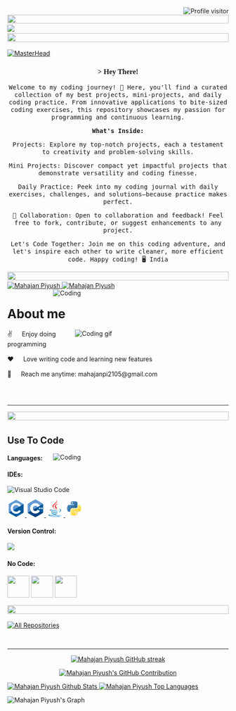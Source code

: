 <a href="https://komarev.com/ghpvc/?username=m-piyush-21">     
    <img         align="right"src="https://komarev.com/ghpvc/?username=m-piyush-21&label=Visitors&color=0e75b6&style=flat" alt="Profile visitor" />  
     
  </a>              
  <div align="center">                              
    <img src="https://i.imgur.com/dBaSKWF.gif" height="20" width="100%">        
  </div>             
  <img src="https://readme-typing-svg.herokuapp.com/?font=Righteous&size=35&center=true&vCenter=true&width=500&height=70&duration=4000&lines=Hello+Everyone!!🚀;+I+am+Mahajan+Piyush🤗;+Welcome+to+my+Profile!💻" />  
  <div align="center">   
    <img src="https://i.imgur.com/dBaSKWF.gif" height="20" width="100%">  
  </div>   
  
  [![MasterHead](https://user-images.githubusercontent.com/74038190/225813708-98b745f2-7d22-48cf-9150-083f1b00d6c9.gif)](https://github.com/m-piyush-21)
  
  <!-- Intro  -->
  <h3 align="center">
    <samp style="font-family: 'YourFontHere';">&gt; Hey There! </samp> 
  </h3>
  
  <p align="center"> 
    <samp>Welcome to my coding journey! 🚀 Here, you'll find a curated collection of my best projects, mini-projects, and daily coding practice. From innovative applications to bite-sized coding exercises, this repository showcases my passion for programming and continuous learning.</samp>
  </p>
  
  <p align="center">
    <samp><strong>What's Inside:</strong></samp>
  </p>
  
  <p align="center">
    <samp>Projects: Explore my top-notch projects, each a testament to creativity and problem-solving skills.</samp>
  </p>
  
  <p align="center">
    <samp>Mini Projects: Discover compact yet impactful projects that demonstrate versatility and coding finesse.</samp>
  </p>
  
  <p align="center">
    <samp>Daily Practice: Peek into my coding journal with daily exercises, challenges, and solutions—because practice makes perfect.</samp>
  </p>
  
  
  
  <p align="center">
    <samp>🤝 Collaboration: Open to collaboration and feedback! Feel free to fork, contribute, or suggest enhancements to any project.</samp>
  </p>
  
  <p align="center">
    <samp>Let's Code Together: Join me on this coding adventure, and let's inspire each other to write cleaner, more efficient code. Happy coding! 🖥️ India</samp>
  </p>
  
  <div align="center">
    <img src="https://i.imgur.com/dBaSKWF.gif" height="20" width="100%">
  </div>
  
  <a href="https://www.linkedin.com/in/piyush-mahajan-51274a277/" target="_blank">
    <img src="https://img.shields.io/badge/LinkedIn-0077B5?style=for-the-badge&logo=linkedin&logoColor=white" alt="Mahajan Piyush"/>
  </a>
  
  <a href="https://www.instagram.com/m.piyush__21/" target="_blank">
    <img src="https://img.shields.io/badge/Instagram-fe4164?style=for-the-badge&logo=instagram&logoColor=white" alt="Mahajan Piyush" />
  </a>
  
  <img align="right" alt="Coding" width="400" src="https://i.pinimg.com/originals/e4/26/70/e426702edf874b181aced1e2fa5c6cde.gif">
  <br/>
  
  <!-- About Section -->
  # About me
  <p>
    <img align="right" width="350" src="/assets/programmer.gif" alt="Coding gif" />
    ✌️ &emsp; Enjoy doing programming <br/><br/>
    ❤️ &emsp; Love writing code and learning new features <br/><br/>
    📧 &emsp; Reach me anytime: mahajanpi2105@gmail.com <br/><br/>
  </p>
  
  <br/>
  <hr/>
  <div align="center">
    <img src="https://i.imgur.com/dBaSKWF.gif" height="20" width="100%">
  </div>
  
  ## Use To Code
  <img align="right" alt="Coding" width="400" src="https://media.tenor.com/rePDfDWO3XoAAAAd/hacking.gif">
  <div align="left">
    <h4>Languages:</h4>
    <h4>IDEs:</h4>
  <p>
    <img src="https://img.shields.io/badge/Visual%20Studio%20Code-0078d7.svg?style=for-the-badge&logo=visual-studio-code&logoColor=white" alt="Visual Studio Code">
  </p>
  </div>
  </p>
  <p align="left">
    <a href="https://www.cprogramming.com/" target="_blank" rel="noreferrer">
      <img src="https://raw.githubusercontent.com/devicons/devicon/master/icons/c/c-original.svg" alt="c" width="40" height="40"/>
    </a>
    <a href="https://www.w3schools.com/cpp/" target="_blank" rel="noreferrer">
      <img src="https://raw.githubusercontent.com/devicons/devicon/master/icons/cplusplus/cplusplus-original.svg" alt="cplusplus" width="40" height="40"/>
    </a>
    <a href="https://www.java.com" target="_blank" rel="noreferrer">
      <img src="https://raw.githubusercontent.com/devicons/devicon/master/icons/java/java-original.svg" alt="java" width="40" height="40"/>
    </a>
    <a href="https://www.python.org" target="_blank" rel="noreferrer">
      <img src="https://raw.githubusercontent.com/devicons/devicon/master/icons/python/python-original.svg" alt="python" width="40" height="40"/>
    </a>
  </p>
  
  <h4>Version Control:</h4>
  <p>
      <img src="https://skillicons.dev/icons?i=git,github&theme=dark" />
  </p>
  <h4>No Code:</h4>
  <p>
   <img src="https://www.appsheet.com/Content/img/material/appsheet_rebrand_logo.svg" width="50" height="50" theme="dark"> 
   <img src="https://img.shields.io/badge/wix-0078d7.svg?style=for-the-badge&logo=&logoColor=black" width="50" height="50" theme="light">
   <img src="https://www.latimes.com/coupon-codes/static/shop/37687/logo/Canva_Coupon.jpg" width="50" height="50" theme="light">
  </p>
      <div align="center">
    <img src="https://i.imgur.com/dBaSKWF.gif" height="20" width="100%">
  </div>
  <div align="left">
  <p align="left">
    <a href="https://github.com/m-piyush-21?tab=repositories" target="_blank">
      <img alt="All Repositories" title="All Repositories" src="https://img.shields.io/badge/-All%20Repos-2962FF?style=for-the-badge&logo=koding&logoColor=white"/>
    </a>
  </p>
  
  <br/>
  <hr/>
  
  <p align="center">
    <a href="https://github.com/m-piyush-21">
      <img src="https://github-readme-streak-stats.herokuapp.com/?user=m-piyush-21&theme=radical&border=7F3FBF&background=0D1117" alt="Mahajan Piyush GitHub streak"/>
    </a>
  </p>
  
  <p align="center">
    <a href="https://github.com/M-Piyush-21">
      <img src="https://github-profile-summary-cards.vercel.app/api/cards/profile-details?username=m-piyush-21&theme=radical" alt="Mahajan Piyush's GitHub Contribution"/>
    </a>
  </p> 
  
  <a> 
    <a href="https://github.com/m-piyush-21">
      <img alt="Mahajan Piyush Github Stats" src="https://denvercoder1-github-readme-stats.vercel.app/api?username=m-piyush-21&show_icons=true&count_private=true&theme=react&border_color=7F3FBF&bg_color=0D1117&title_color=F85D7F&icon_color=F8D866" height="192px" width="49.5%"/>
    </a>
    <a href="https://github.com/m-piyush-21">
      <img alt="Mahajan Piyush Top Languages" src="https://denvercoder1-github-readme-stats.vercel.app/api/top-langs/?username=m-piyush-21&langs_count=8&layout=compact&theme=react&border_color=7F3FBF&bg_color=0D1117&title_color=F85D7F&icon_color=F8D866" height="192px" width="49.5%"/>
    </a>
    <br/>
  </a>
  
  ![Mahajan Piyush's Graph](https://github-readme-activity-graph.vercel.app/graph?username=m-piyush-21&custom_title=Mahajan%20Piyush's%20GitHub%20Activity%20Graph&bg_color=0D1117&color=7F3FBF&line=7F3FBF&point=7F3FBF&area_color=FFFFFF&title_color=FFFFFF&area=true)
  
